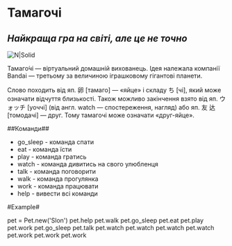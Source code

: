 # Тамагочі
## _Найкраща гра на світі, але це не точно_

![N|Solid](https://upload.wikimedia.org/wikipedia/commons/thumb/f/f2/Tamagotchi_0124_ubt.jpeg/440px-Tamagotchi_0124_ubt.jpeg)

Тамаго́чі — віртуальний домашній вихованець. Ідея належала компанії Bandai — третьому за величиною іграшковому гігантові планети.

Слово походить від яп. 卵 [тамаго] — «яйце» і складу ち [чі], який може означати відчуття близькості. Також можливо закінчення взято від яп. ウォッチ [уоччі] (від англ. watch — спостереження, нагляд) або яп. 友 达 [томодачі] — друг. Тому тамагочі може означати «друг-яйце».


##Команди##
- go_sleep - команда спати
- eat - команда їсти
- play - команда гратись
- watch - команда дивитись на свого улюбленця
- talk - команда поговорити
- walk - команда прогулянка
 - work - команда працювати
- help - вивести всі команди


#Example#

pet = Pet.new('Slon')
pet.help
pet.walk
pet.go_sleep
pet.eat
pet.play
pet.work
pet.go_sleep
pet.talk
pet.watch
pet.watch
pet.watch
pet.watch
pet.work
pet.work
pet.work
